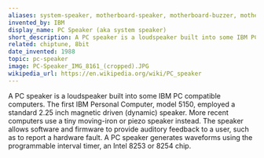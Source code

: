 ```yaml
---
aliases: system-speaker, motherboard-speaker, motherboard-buzzer, motherboard-beeper
invented_by: IBM
display_name: PC Speaker (aka system speaker)
short_description: A PC speaker is a loudspeaker built into some IBM PC compatible computers.
related: chiptune, 8bit
date_invented: 1988
topic: pc-speaker
image: PC-Speaker_IMG_8161_(cropped).JPG
wikipedia_url: https://en.wikipedia.org/wiki/PC_speaker
---
```

A PC speaker is a loudspeaker built into some IBM PC compatible computers. The first IBM Personal Computer, model 5150, employed a standard 2.25 inch magnetic driven (dynamic) speaker. More recent computers use a tiny moving-iron or piezo speaker instead. The speaker allows software and firmware to provide auditory feedback to a user, such as to report a hardware fault. A PC speaker generates waveforms using the programmable interval timer, an Intel 8253 or 8254 chip.
